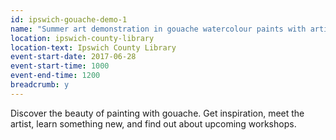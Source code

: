 ```yaml
---
id: ipswich-gouache-demo-1
name: "Summer art demonstration in gouache watercolour paints with artist Amy Beckwith"
location: ipswich-county-library
location-text: Ipswich County Library
event-start-date: 2017-06-28
event-start-time: 1000
event-end-time: 1200
breadcrumb: y
---
```


Discover the beauty of painting with gouache. Get inspiration, meet the artist, learn something new, and find out about upcoming workshops.
